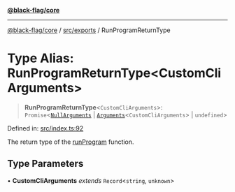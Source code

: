 [**@black-flag/core**](../../../README.md)

***

[@black-flag/core](../../../README.md) / [src/exports](../README.md) / RunProgramReturnType

# Type Alias: RunProgramReturnType\<CustomCliArguments\>

> **RunProgramReturnType**\<`CustomCliArguments`\>: `Promise`\<[`NullArguments`](NullArguments.md) \| [`Arguments`](Arguments.md)\<`CustomCliArguments`\> \| `undefined`\>

Defined in: [src/index.ts:92](https://github.com/Xunnamius/black-flag/blob/10cd0ebc0304d033218ec4dffba0c41cb2e85ff6/src/index.ts#L92)

The return type of the [runProgram](../functions/runProgram.md) function.

## Type Parameters

• **CustomCliArguments** *extends* `Record`\<`string`, `unknown`\>
